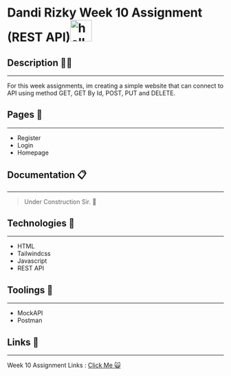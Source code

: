 # Dandi Rizky Week 10 Assignment (REST API)<img src="https://raw.githubusercontent.com/DandiRizkyy/slackmoji/master/emoji/blob/blob-wave-gif.gif" width="50px" height="50px" alt="hello">

## Description ✍🏻

---

For this week assignments, im creating a simple website that can connect to API using method GET, GET By Id, POST, PUT and DELETE.

## Pages 📖

---

- Register
- Login
- Homepage

## Documentation 📋

---

> Under Construction Sir. 🚧

## Technologies 🚀

---

- HTML
- Tailwindcss
- Javascript
- REST API

## Toolings 🔨

---

- MockAPI
- Postman

## Links 🔗

---

Week 10 Assignment Links : [Click Me 🙀](https://dandi-week10.netlify.app/)
